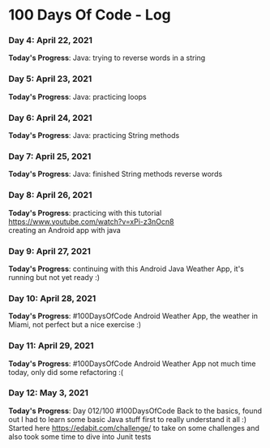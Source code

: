 # 100 Days Of Code - Log

### Day 4: April 22, 2021

**Today's Progress**: Java: trying to reverse words in a string

### Day 5: April 23, 2021

**Today's Progress**: Java: practicing loops

### Day 6: April 24, 2021

**Today's Progress**: Java: practicing String methods

### Day 7: April 25, 2021

**Today's Progress**: Java: finished String methods reverse words

### Day 8: April 26, 2021

**Today's Progress**: practicing with this tutorial  
https://www.youtube.com/watch?v=xPi-z3nOcn8  
creating an Android app with java

### Day 9: April 27, 2021

**Today's Progress**: continuing with this Android Java Weather App, it's running but not yet ready :)

### Day 10: April 28, 2021

**Today's Progress**: #100DaysOfCode Android Weather App, the weather in Miami, not perfect but a nice exercise :)

### Day 11: April 29, 2021

**Today's Progress**: #100DaysOfCode Android Weather App not much time today, only did some refactoring :(

### Day 12: May 3, 2021

**Today's Progress**: Day 012/100 #100DaysOfCode Back to the basics, found out I had to learn some basic Java stuff first to really understand it all :) 
Started here 
https://edabit.com/challenge/ to take on some challenges and also took some time to dive into Junit tests